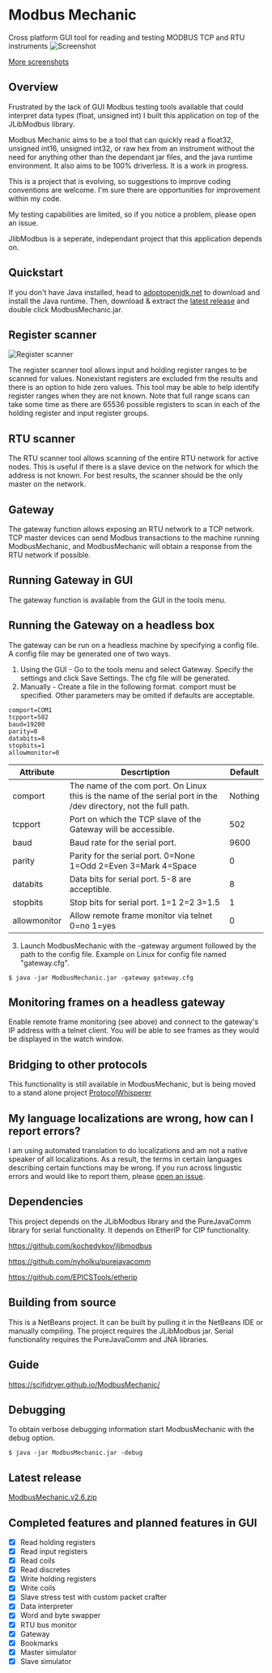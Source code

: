 # Modbus Mechanic
Cross platform GUI tool for reading and testing MODBUS TCP and RTU instruments
![Screenshot](https://raw.githubusercontent.com/SciFiDryer/ModbusMechanic/master/docs/screenshot.png)

[More screenshots](https://modbusmechanic.scifidryer.com)
## Overview

Frustrated by the lack of GUI Modbus testing tools available that could interpret data types (float, unsigned int) I built this application on top of the JLibModbus library.

Modbus Mechanic aims to be a tool that can quickly read a float32, unsigned int16, unsigned int32, or raw hex from an instrument without the need for anything other than the dependant jar files, and the java runtime environment. It also aims to be 100% driverless. It is a work in progress.

This is a project that is evolving, so suggestions to improve coding conventions are welcome. I'm sure there are opportunities for improvement within my code.

My testing capabilities are limited, so if you notice a problem, please open an issue.

JlibModbus is a seperate, independant project that this application depends on.

## Quickstart

If you don't have Java installed, head to [adoptopenjdk.net](https://adoptopenjdk.net/) to download and install the Java runtime. Then, download & extract the [latest release](#latest-release) and double click ModbusMechanic.jar.

## Register scanner
![Register scanner](https://raw.githubusercontent.com/SciFiDryer/ModbusMechanic/master/docs/registerscanner.png)

The register scanner tool allows input and holding register ranges to be scanned for values. Nonexistant registers are excluded frm the results and there is an option to hide zero values. This tool may be able to help identify register ranges when they are not known. Note that full range scans can take some time as there are 65536 possible registers to scan in each of the holding register and input register groups.

## RTU scanner

The RTU scanner tool allows scanning of the entire RTU network for active nodes. This is useful if there is a slave device on the network for which the address is not known. For best results, the scanner should be the only master on the network.

## Gateway

The gateway function allows exposing an RTU network to a TCP network. TCP master devices can send Modbus transactions to the machine running ModbusMechanic, and ModbusMechanic will obtain a response from the RTU network if possible.

## Running Gateway in GUI

The gateway function is available from the GUI in the tools menu.

## Running the Gateway on a headless box

The gateway can be run on a headless machine by specifying a config file. A config file may be generated one of two ways.

1. Using the GUI - Go to the tools menu and select Gateway. Specify the settings and click Save Settings. The cfg file will be generated.
2. Manually - Create a file in the following format. comport must be specified. Other parameters may be omited if defaults are acceptable.
```
comport=COM1
tcpport=502
baud=19200
parity=0
databits=8
stopbits=1
allowmonitor=0
```
Attribute | Descrtiption | Default
--------- | ------------ | -------
comport | The name of the com port. On Linux this is the name of the serial port in the /dev directory, not the full path. | Nothing
tcpport | Port on which the TCP slave of the Gateway will be accessible. | 502
baud | Baud rate for the serial port. | 9600
parity | Parity for the serial port. 0=None 1=Odd 2=Even 3=Mark 4=Space | 0
databits | Data bits for serial port. 5-8 are acceptible. | 8
stopbits | Stop bits for serial port. 1=1 2=2 3=1.5 | 1
allowmonitor | Allow remote frame monitor via telnet 0=no 1=yes | 0
3. Launch ModbusMechanic with the -gateway argument followed by the path to the config file. Example on Linux for config file named "gateway.cfg".
  ```
  $ java -jar ModbusMechanic.jar -gateway gateway.cfg
  ```
## Monitoring frames on a headless gateway

Enable remote frame monitoring (see above) and connect to the gateway's IP address with a telnet client. You will be able to see frames as they would be displayed in the watch window.

## Bridging to other protocols

This functionality is still available in ModbusMechanic, but is being moved to a stand alone project [ProtocolWhisperer](https://github.com/SciFiDryer/ProtocolWhisperer)

## My language localizations are wrong, how can I report errors?

I am using automated translation to do localizations and am not a native speaker of all localizations. As a result, the terms in certain languages describing certain functions may be wrong. If you run across lingustic errors and would like to report them, please [open an issue](https://github.com/SciFiDryer/ModbusMechanic/issues).

## Dependencies

This project depends on the JLibModbus library and the PureJavaComm library for serial functionality. It depends on EtherIP for CIP functionality.

https://github.com/kochedykov/jlibmodbus  

https://github.com/nyholku/purejavacomm

https://github.com/EPICSTools/etherip

## Building from source

This is a NetBeans project. It can be built by pulling it in the NetBeans IDE or manually compiling. The project requires the JLibModbus jar. Serial functionality requires the PureJavaComm and JNA libraries.

## Guide

https://scifidryer.github.io/ModbusMechanic/

## Debugging

To obtain verbose debugging information start ModbusMechanic with the debug option.
  ```
  $ java -jar ModbusMechanic.jar -debug
  ```
## Latest release

[ModbusMechanic.v2.6.zip](https://github.com/SciFiDryer/ModbusMechanic/releases/download/v2.6/ModbusMechanic.v2.6.zip)

## Completed features and planned features in GUI

- [x] Read holding registers
- [x] Read input registers
- [x] Read coils
- [x] Read discretes
- [x] Write holding registers
- [x] Write coils
- [x] Slave stress test with custom packet crafter
- [x] Data interpreter
- [x] Word and byte swapper
- [x] RTU bus monitor
- [x] Gateway
- [x] Bookmarks
- [x] Master simulator
- [x] Slave simulator
